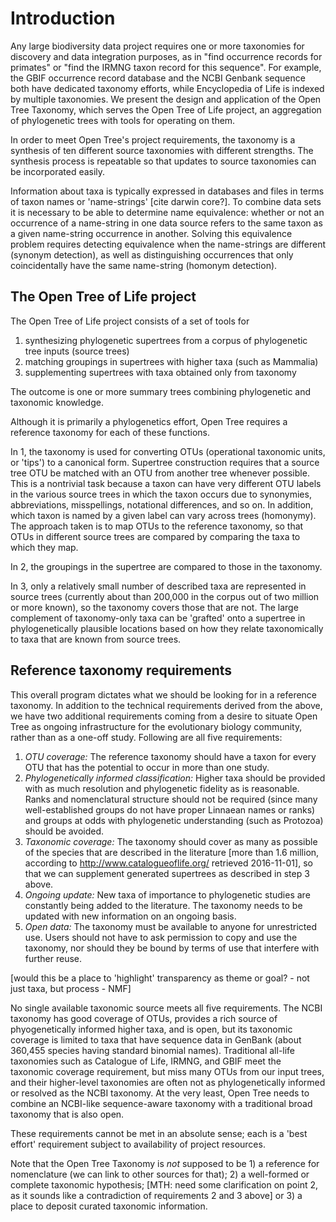 # Introduction

Any large biodiversity data project requires one or more taxonomies
for discovery and data integration purposes, as in "find occurrence records
for primates" or "find the IRMNG taxon record for this sequence".  For
example, the GBIF occurrence record database and the NCBI Genbank
sequence both have dedicated taxonomy efforts, while Encyclopedia of
Life is indexed by multiple taxonomies.  We present the design and
application of the Open Tree Taxonomy, which serves the Open Tree of
Life project, an aggregation of phylogenetic trees with tools for
operating on them.

In order to meet Open Tree's project requirements, the taxonomy is a
synthesis of ten different source taxonomies with different strengths.
The synthesis process is repeatable so that updates to source
taxonomies can be incorporated easily.

Information about taxa is typically
expressed in databases and files in terms of taxon names or
'name-strings' [cite darwin core?].  To combine data sets it is
necessary to be able to determine name equivalence: whether or not an
occurrence of a name-string in one data source refers to the same
taxon as a given name-string occurrence in another.  Solving
this equivalence problem requires detecting equivalence when the
name-strings are different (synonym detection), as well as
distinguishing occurrences that only coincidentally have the same
name-string (homonym detection).

## The Open Tree of Life project

The Open Tree of Life project consists of a set of tools for

1. synthesizing phylogenetic supertrees from a corpus of
   phylogenetic tree inputs
   (source trees)
2. matching groupings in supertrees with higher taxa (such as Mammalia)
3. supplementing supertrees with taxa obtained only from
   taxonomy

The outcome is one or more summary trees combining phylogenetic and
taxonomic knowledge.

Although it is primarily a phylogenetics effort, Open Tree requires a
reference taxonomy for each of these functions.

In 1, the taxonomy is used for converting OTUs (operational taxonomic
units, or 'tips') to a canonical form.  Supertree construction
requires that a source tree OTU be matched with an OTU from another
tree whenever possible.  This is a nontrivial task because a taxon can
have very different OTU labels in the various source trees
in which the taxon occurs due to synonymies, abbreviations,
misspellings, notational differences, and so on.  In addition, which
taxon is named by a given label can vary across trees (homonymy).  The
approach taken is to map OTUs to the reference taxonomy, so that OTUs
in different source trees are compared by comparing the taxa to which
they map.

In 2, the groupings in the supertree are compared to those in the
taxonomy.

In 3, only a relatively small number of described taxa are represented
in source trees (currently about than 200,000 in the corpus out of two
million or more known), so the taxonomy covers those that are not.
The large complement of taxonomy-only taxa can be 'grafted' onto a
supertree in phylogenetically plausible locations based on how they
relate taxonomically to taxa that are known from source trees.

## Reference taxonomy requirements

This overall program dictates what we should be looking for in a
reference taxonomy.  In addition to the technical requirements derived
from the above, we have two additional requirements coming from a
desire to situate Open Tree as ongoing infrastructure for the
evolutionary biology community, rather than as a one-off study.
Following are all five requirements:

 1. *OTU coverage:* The reference taxonomy should have a taxon for
    every OTU that has the potential to occur in more than one study.
 1. *Phylogenetically informed classification:* Higher taxa should be
    provided with as much resolution and phylogenetic fidelity as is
    reasonable.  Ranks and nomenclatural structure should not be
    required (since many well-established groups do not have proper
    Linnaean names or ranks) and groups at odds with phylogenetic
    understanding (such as Protozoa) should be avoided.
 1. *Taxonomic coverage:* The taxonomy should cover as many as possible of
    the species
    that are described in the literature [more than 1.6 million, according to
    http://www.catalogueoflife.org/ retrieved 2016-11-01], so that we
    can supplement generated supertrees as described in step 3 above.
 1. *Ongoing update:* New taxa of importance to phylogenetic studies
    are constantly being added to the literature.
    The taxonomy needs to be updated with new information on an ongoing basis.
 1. *Open data:* The taxonomy must be available to anyone for unrestricted use.
    Users should not have to ask permission to copy and use the taxonomy,
    nor should they be bound by terms of use that interfere with further reuse.

[would this be a place to 'highlight' transparency as theme or goal? -
not just taxa, but process - NMF]

No single available taxonomic source meets all five requirements.  The
NCBI taxonomy has good coverage of OTUs, provides a rich source of
phyogenetically informed higher taxa, and is open, but its taxonomic
coverage is limited to taxa that have sequence data in GenBank (about
360,455 species having standard binomial names).  Traditional all-life
taxonomies such as Catalogue of Life, IRMNG, and GBIF meet the
taxonomic coverage requirement, but miss many OTUs from our input
trees, and their higher-level taxonomies are often not as
phylogenetically informed or resolved as the NCBI taxonomy.  At the
very least, Open Tree needs to combine an NCBI-like sequence-aware
taxonomy with a traditional broad taxonomy that is also open.

These requirements cannot be met in an absolute sense; each is a 'best
effort' requirement subject to availability of project resources.

Note that the Open Tree Taxonomy is *not* supposed to be 1) a
reference for nomenclature (we can link to other sources for that); 2)
a well-formed or complete taxonomic hypothesis; [MTH: need some clarification
on point 2, as it sounds like a contradiction of requirements 2 and 3 above] or 3) a place to
deposit curated taxonomic information.
